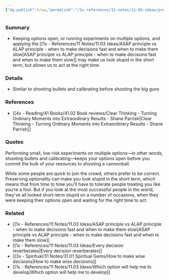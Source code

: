 ```yaml
---
{"dg-publish":true,"permalink":"/1x-references/11-notes/11-03-ideas/preserve-optionality-even-if-it-makes-you-look-stupid-in-the-short-term/","title":"Preserve optionality even if it makes you look stupid in the short term","dgShowBacklinks":false}
---
```



### Summary
- Keeping options open, or running experiments on multiple options, and applying the [[1x - References/11 Notes/11.03 Ideas/ASAP principle vs ALAP principle - when to make decisions fast and when to make them slow\|ASAP principle vs ALAP principle - when to make decisions fast and when to make them slow]] may make us look stupid in the short term, but allows us to act at the right time.

### Details
- Similar to shooting bullets and calibrating before shooting the big guns

### References
- [[4x - Reading/41 Books/41.02 Book reviews/Clear Thinking - Turning Ordinary Moments into Extraordinary Results - Shane  Parrish\|Clear Thinking - Turning Ordinary Moments into Extraordinary Results - Shane  Parrish]]

### Quotes
Performing small, low-risk experiments on multiple options—in other words, shooting bullets and calibrating—keeps your options open before you commit the bulk of your resources to shooting a cannonball.

While some people are quick to join the crowd, others prefer to be
correct. Preserving optionality can make you look stupid in the short term, which means that from time to time you’ll have to tolerate people treating you like you’re a fool. But if you look at the most successful people in the world, they’ve all looked short-term stupid on a number of occasions, when they were keeping their options open and waiting for the right time to act.

### Related
- [[1x - References/11 Notes/11.03 Ideas/ASAP principle vs ALAP principle - when to make decisions fast and when to make them slow\|ASAP principle vs ALAP principle - when to make decisions fast and when to make them slow]]
- [[1x - References/11 Notes/11.03 Ideas/Every decision reverberates\|Every decision reverberates]]
- [[3x - Spiritual/31 Notes/31.01 Spiritual Gems/How to make wise decisions\|How to make wise decisions]]
- [[1x - References/11 Notes/11.03 Ideas/Which option will help me to develop\|Which option will help me to develop]]